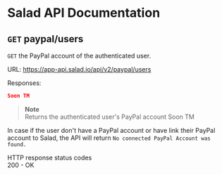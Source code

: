 # Salad API Documentation

## `GET` paypal/users
`GET` the PayPal account of the authenticated user.

URL: https://app-api.salad.io/api/v2/paypal/users

Responses:
```json
Soon TM
```

> **Note** <br>
> Returns the authenticated user's PayPal account
Soon TM

In case if the user don't have a PayPal account or have link their PayPal account to Salad, the API will return `No connected PayPal Account was found.`

HTTP response status codes <br>
200	- OK
